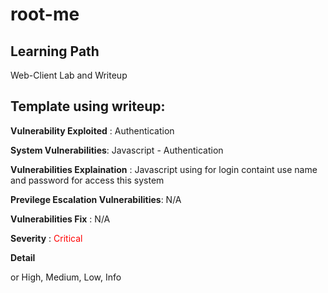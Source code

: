 # root-me

## Learning Path
Web-Client Lab and Writeup

## Template using writeup:


**Vulnerability Exploited** : Authentication

**System Vulnerabilities**: Javascript - Authentication

**Vulnerabilities Explaination** : Javascript using for login containt use name and password for access this system

**Previlege Escalation Vulnerabilities**: N/A

**Vulnerabilities Fix** : N/A

**Severity** : <span style="color: red">Critical</span> 

**Detail** 


or High, Medium, Low, Info
